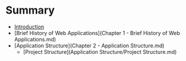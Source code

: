 # Summary

* [Introduction](README.md)
* [Brief History of Web Applications](Chapter 1 - Brief History of Web Applications.md)
* [Application Structure](Chapter 2 - Application Structure.md)
   * [Project Structure](Application Structure/Project Structure.md)

